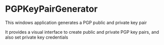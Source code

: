 # PGPKeyPairGenerator
This  windows application generates a PGP public and private key pair

It provides a visual interface to create public and private PGP key pairs, and also set private key credentials
